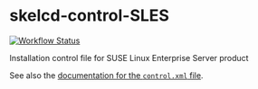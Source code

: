 skelcd-control-SLES
===================


[![Workflow Status](https://github.com/yast/skelcd-control-SLES/workflows/CI/badge.svg?branch=master)](
https://github.com/yast/skelcd-control-SLES/actions?query=branch%3Amaster)

Installation control file for SUSE Linux Enterprise Server product

See also the [documentation for the `control.xml` file][1].

[1]: https://github.com/yast/yast-installation/blob/master/doc/control-file.md
